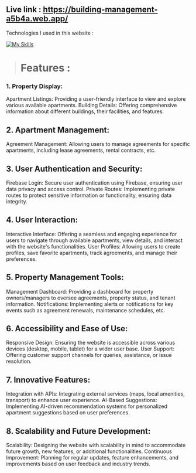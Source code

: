## Live link : https://building-management-a5b4a.web.app/

Technologies I used in this website : 

 
 [![My Skills](https://skillicons.dev/icons?i=html,css,bootstrap,js,react,tailwind,nextjs,mongodb)](https://skillicons.dev)




> # Features :  
### 1. Property Display:

Apartment Listings: Providing a user-friendly interface to view and explore various available apartments.
Building Details: Offering comprehensive information about different buildings, their facilities, and features.
## 2. Apartment Management:

Agreement Management: Allowing users to manage agreements for specific apartments, including lease agreements, rental contracts, etc.
## 3. User Authentication and Security:

Firebase Login: Secure user authentication using Firebase, ensuring user data privacy and access control.
Private Routes: Implementing private routes to protect sensitive information or functionality, ensuring data integrity.
## 4. User Interaction:

Interactive Interface: Offering a seamless and engaging experience for users to navigate through available apartments, view details, and interact with the website's functionalities.
User Profiles: Allowing users to create profiles, save favorite apartments, track agreements, and manage their preferences.
## 5. Property Management Tools:

Management Dashboard: Providing a dashboard for property owners/managers to oversee agreements, property status, and tenant information.
Notifications: Implementing alerts or notifications for key events such as agreement renewals, maintenance schedules, etc.
## 6. Accessibility and Ease of Use:

Responsive Design: Ensuring the website is accessible across various devices (desktop, mobile, tablet) for a wider user base.
User Support: Offering customer support channels for queries, assistance, or issue resolution.
## 7. Innovative Features:

Integration with APIs: Integrating external services (maps, local amenities, transport) to enhance user experience.
AI-Based Suggestions: Implementing AI-driven recommendation systems for personalized apartment suggestions based on user preferences.
## 8. Scalability and Future Development:

Scalability: Designing the website with scalability in mind to accommodate future growth, new features, or additional functionalities.
Continuous Improvement: Planning for regular updates, feature enhancements, and improvements based on user feedback and industry trends.

